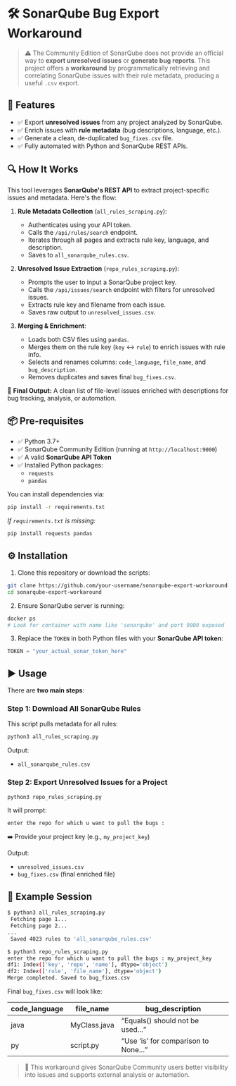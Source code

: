 # 🛠️ SonarQube Bug Export Workaround

> ⚠️ The Community Edition of SonarQube does not provide an official way to **export unresolved issues** or **generate bug reports**. This project offers a **workaround** by programmatically retrieving and correlating SonarQube issues with their rule metadata, producing a useful `.csv` export.


## 🚀 Features

- ✅ Export **unresolved issues** from any project analyzed by SonarQube.
- ✅ Enrich issues with **rule metadata** (bug descriptions, language, etc.).
- ✅ Generate a clean, de-duplicated `bug_fixes.csv` file.
- ✅ Fully automated with Python and SonarQube REST APIs.

## 🔍 How It Works

This tool leverages **SonarQube's REST API** to extract project-specific issues and metadata. Here's the flow:

1. **Rule Metadata Collection** (`all_rules_scraping.py`):
   - Authenticates using your API token.
   - Calls the `/api/rules/search` endpoint.
   - Iterates through all pages and extracts rule key, language, and description.
   - Saves to `all_sonarqube_rules.csv`.

2. **Unresolved Issue Extraction** (`repo_rules_scraping.py`):
   - Prompts the user to input a SonarQube project key.
   - Calls the `/api/issues/search` endpoint with filters for unresolved issues.
   - Extracts rule key and filename from each issue.
   - Saves raw output to `unresolved_issues.csv`.

3. **Merging & Enrichment**:
   - Loads both CSV files using `pandas`.
   - Merges them on the rule key (`key` ↔ `rule`) to enrich issues with rule info.
   - Selects and renames columns: `code_language`, `file_name`, and `bug_description`.
   - Removes duplicates and saves final `bug_fixes.csv`.

📁 **Final Output:** A clean list of file-level issues enriched with descriptions for bug tracking, analysis, or automation.


## 📦 Pre-requisites

- ✅ Python 3.7+
- ✅ SonarQube Community Edition (running at `http://localhost:9000`)
- ✅ A valid **SonarQube API Token**
- ✅ Installed Python packages:
  - `requests`
  - `pandas`

You can install dependencies via:

```bash
pip install -r requirements.txt
```

_If `requirements.txt` is missing:_

```bash
pip install requests pandas
```

## ⚙️ Installation

1. Clone this repository or download the scripts:

```bash
git clone https://github.com/your-username/sonarqube-export-workaround.git
cd sonarqube-export-workaround
```

2. Ensure SonarQube server is running:

```bash
docker ps
# Look for container with name like 'sonarqube' and port 9000 exposed
```

3. Replace the `TOKEN` in both Python files with your **SonarQube API token**:

```python
TOKEN = "your_actual_sonar_token_here"
```

## ▶️ Usage

There are **two main steps**:

### Step 1: Download All SonarQube Rules

This script pulls metadata for all rules:

```bash
python3 all_rules_scraping.py
```

Output:
- `all_sonarqube_rules.csv`

### Step 2: Export Unresolved Issues for a Project

```bash
python3 repo_rules_scraping.py
```

It will prompt:

```
enter the repo for which u want to pull the bugs :
```

➡️ Provide your project key (e.g., `my_project_key`)

Output:
- `unresolved_issues.csv`
- `bug_fixes.csv` (final enriched file)


## 🧪 Example Session

```bash
$ python3 all_rules_scraping.py
 Fetching page 1...
 Fetching page 2...
...
 Saved 4023 rules to 'all_sonarqube_rules.csv'

$ python3 repo_rules_scraping.py
enter the repo for which u want to pull the bugs : my_project_key
df1: Index(['key', 'repo', 'name'], dtype='object')
df2: Index(['rule', 'file_name'], dtype='object')
Merge completed. Saved to bug_fixes.csv
```

Final `bug_fixes.csv` will look like:

| code_language | file_name       | bug_description                     |
|---------------|------------------|--------------------------------------|
| java          | MyClass.java     | “Equals() should not be used...”     |
| py            | script.py        | “Use ‘is’ for comparison to None...” |


> 🧠 This workaround gives SonarQube Community users better visibility into issues and supports external analysis or automation.



